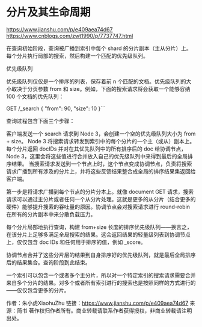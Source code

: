 # 分片及其生命周期
https://www.jianshu.com/p/e409aea74d67
https://www.cnblogs.com/zwt1990/p/7737747.html

在查询初始阶段，查询被广播到索引中每个 shard 的分片副本（主从分片）上。每个分片执行局部的搜索，然后构建一个匹配的优先级队列。

优先级队列

优先级队列仅仅是一个排序的列表，保存着前 n 个匹配的文档。优先级队列的大小取决于分页参数 from 和 size。例如，下面的搜索请求将会获取一个能够容纳 100 个文档的优先队列：

GET /_search
{
  "from": 90,
  "size": 10
}```


查询过程包含下面三个步骤：

客户端发送一个 search 请求到 Node 3，会创建一个空的优先级队列大小为 from + size。
Node 3 将搜索请求转发到索引中的每个分片的一个主（或从）副本上。
每个分片返回 docIDs 并对在其优先队列中的所有排序后的 doc 给协调节点，Node 3，这里会将这些值进行合并放入自己的优先级队列中来得到最后的全局排序结果。
当搜索请求发送到一个节点上时，这个节点变成协调节点，负责将搜索请求广播到所有涉及的分片上，并将这些反馈结果整合成全局的排序结果集返回给客户端。

第一步是将请求广播到每个节点的分片分本上。就像 document GET 请求，搜索请求可以通过主分片或者任何一个从分片处理。这就是更多的从分片（结合更多的硬件）能够提升搜索的吞吐量的原因。协调节点会对搜索请求进行 round-robin 在所有的分片副本中来分散负载压力。

每个分片局部地执行查询，构建 from+size 长度的排序优先级队列——换言之，在该分片上足够多满足全局搜索的结果。这会返回结果的轻量级列表到协调节点上，仅仅包含 doc IDs 和任何用于排序的值，例如 _score。

协调节点合并了这些分片层的结果到自身排序好的优先级队列，就是最后全局排序后的结果集合。查询阶段到此结束。

一个索引可以包含一个或者多个主分片，所以对一个特定索引的搜索请求需要合并来自多个分片的结果。对多个或者所有索引进行的搜索也是按照同样的方式进行的——仅仅包含更多的分片。

作者：朱小虎XiaohuZhu
链接：https://www.jianshu.com/p/e409aea74d67
来源：简书
著作权归作者所有。商业转载请联系作者获得授权，非商业转载请注明出处。
